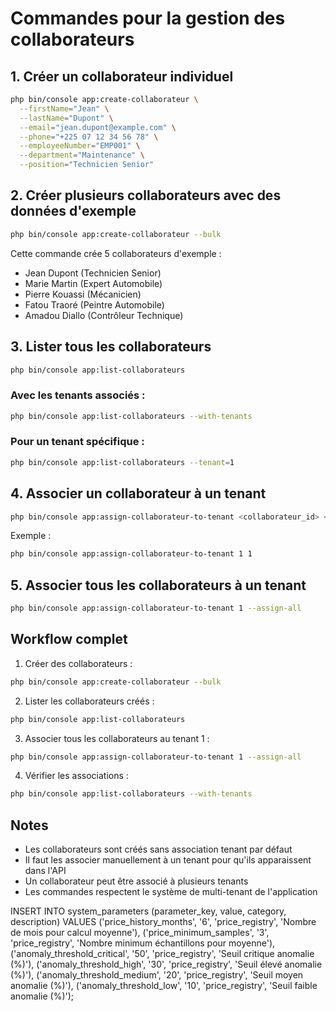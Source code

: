 # Commandes pour la gestion des collaborateurs

## 1. Créer un collaborateur individuel

```bash
php bin/console app:create-collaborateur \
  --firstName="Jean" \
  --lastName="Dupont" \
  --email="jean.dupont@example.com" \
  --phone="+225 07 12 34 56 78" \
  --employeeNumber="EMP001" \
  --department="Maintenance" \
  --position="Technicien Senior"
```

## 2. Créer plusieurs collaborateurs avec des données d'exemple

```bash
php bin/console app:create-collaborateur --bulk
```

Cette commande crée 5 collaborateurs d'exemple :
- Jean Dupont (Technicien Senior)
- Marie Martin (Expert Automobile)
- Pierre Kouassi (Mécanicien)
- Fatou Traoré (Peintre Automobile)
- Amadou Diallo (Contrôleur Technique)

## 3. Lister tous les collaborateurs

```bash
php bin/console app:list-collaborateurs
```

### Avec les tenants associés :
```bash
php bin/console app:list-collaborateurs --with-tenants
```

### Pour un tenant spécifique :
```bash
php bin/console app:list-collaborateurs --tenant=1
```

## 4. Associer un collaborateur à un tenant

```bash
php bin/console app:assign-collaborateur-to-tenant <collaborateur_id> <tenant_id>
```

Exemple :
```bash
php bin/console app:assign-collaborateur-to-tenant 1 1
```

## 5. Associer tous les collaborateurs à un tenant

```bash
php bin/console app:assign-collaborateur-to-tenant 1 --assign-all
```

## Workflow complet

1. Créer des collaborateurs :
```bash
php bin/console app:create-collaborateur --bulk
```

2. Lister les collaborateurs créés :
```bash
php bin/console app:list-collaborateurs
```

3. Associer tous les collaborateurs au tenant 1 :
```bash
php bin/console app:assign-collaborateur-to-tenant 1 --assign-all
```

4. Vérifier les associations :
```bash
php bin/console app:list-collaborateurs --with-tenants
```

## Notes

- Les collaborateurs sont créés sans association tenant par défaut
- Il faut les associer manuellement à un tenant pour qu'ils apparaissent dans l'API
- Un collaborateur peut être associé à plusieurs tenants
- Les commandes respectent le système de multi-tenant de l'application


INSERT INTO system_parameters (parameter_key, value, category, description) VALUES ('price_history_months', '6', 'price_registry', 'Nombre de mois pour calcul moyenne'), ('price_minimum_samples', '3', 'price_registry', 'Nombre minimum échantillons pour moyenne'), ('anomaly_threshold_critical', '50', 'price_registry', 'Seuil critique anomalie (%)'), ('anomaly_threshold_high', '30', 'price_registry', 'Seuil élevé anomalie (%)'), ('anomaly_threshold_medium', '20', 'price_registry', 'Seuil moyen anomalie (%)'), ('anomaly_threshold_low', '10', 'price_registry', 'Seuil faible anomalie (%)');